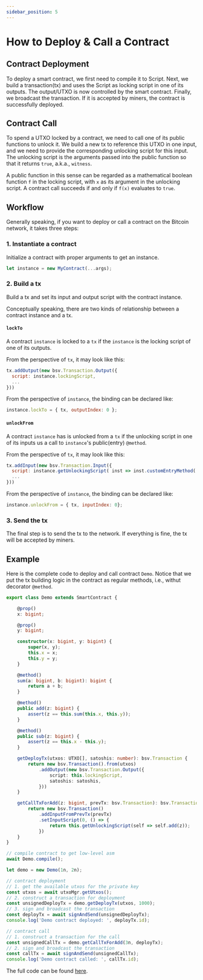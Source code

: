 ```yaml
---
sidebar_position: 5
---
```


# How to Deploy & Call a Contract

## Contract Deployment

To deploy a smart contract, we first need to compile it to Script. Next, we build a transaction(tx) and uses the Script as locking script in one of its outputs. The output/UTXO is now controlled by the smart contract. Finally, we broadcast the transaction. If it is accepted by miners, the contract is successfully deployed.

## Contract Call

To spend a UTXO locked by a contract, we need to call one of its public functions to unlock it. We build a new tx to reference this UTXO in one input, and we need to provide the corresponding unlocking script for this input. The unlocking script is the arguments passed into the public function so that it returns `true`, a.k.a., `witness`.

A public function in this sense can be regarded as a mathematical boolean function `f` in the locking script, with `x` as its argument in the unlocking script. A contract call succeeds if and only if `f(x)` evaluates to `true`.

## Workflow

Generally speaking, if you want to deploy or call a contract on the Bitcoin network, it takes three steps:

### 1. Instantiate a contract

Initialize a contract with proper arguments to get an instance.

```ts
let instance = new MyContract(...args);
```

### 2. Build a tx

Build a tx and set its input and output script with the contract instance.

Conceptually speaking, there are two kinds of relationship between a contract instance and a tx.

#### `lockTo`

A contract `instance` is locked to a `tx` if the `instance` is the locking script of one of its outputs.

From the perspective of `tx`, it may look like this:

```js
tx.addOutput(new bsv.Transaction.Output({
  script: instance.lockingScript,
  ...
}))
```

From the perspective of `instance`, the binding can be declared like:

```js
instance.lockTo = { tx, outputIndex: 0 };
```

#### `unlockFrom`

A contract `instance` has is unlocked from a `tx` if the unlocking script in one of its inputs us a call to `instance`'s public(entry) `@method`.

From the perspective of `tx`, it may look like this:

```js
tx.addInput(new bsv.Transaction.Input({
  script: instance.getUnlockingScript( inst => inst.customEntryMethod(...args) )
  ...
}))
```

From the perspective of `instance`, the binding can be declared like:

```js
instance.unlockFrom = { tx, inputIndex: 0};
```

### 3. Send the tx

The final step is to send the tx to the network. If everything is fine, the tx will be accepted by miners.

## Example

Here is the complete code to deploy and call contract `Demo`. Notice that we put the tx building logic in the contract as regular methods, i.e., withut decorator `@method`.

```ts
export class Demo extends SmartContract {

    @prop()
    x: bigint;

    @prop()
    y: bigint;

    constructor(x: bigint, y: bigint) {
        super(x, y);
        this.x = x;
        this.y = y;
    }

    @method()
    sum(a: bigint, b: bigint): bigint {
        return a + b;
    }

    @method()
    public add(z: bigint) {
        assert(z == this.sum(this.x, this.y));
    }

    @method()
    public sub(z: bigint) {
        assert(z == this.x - this.y);
    }

    getDeployTx(utxos: UTXO[], satoshis: number): bsv.Transaction {
        return new bsv.Transaction().from(utxos)
            .addOutput(new bsv.Transaction.Output({
                script: this.lockingScript,
                satoshis: satoshis,
            }))
    }

    getCallTxForAdd(z: bigint, prevTx: bsv.Transaction): bsv.Transaction {
        return new bsv.Transaction()
            .addInputFromPrevTx(prevTx)
            .setInputScript(0, () => {
                return this.getUnlockingScript(self => self.add(z));
            })
    }
}

// compile contract to get low-level asm
await Demo.compile();

let demo = new Demo(1n, 2n);

// contract deployment
// 1. get the available utxos for the private key
const utxos = await utxoMgr.getUtxos();
// 2. construct a transaction for deployment
const unsignedDeployTx = demo.getDeployTx(utxos, 1000);
// 3. sign and broadcast the transaction
const deployTx = await signAndSend(unsignedDeployTx);
console.log('Demo contract deployed: ', deployTx.id);

// contract call
// 1. construct a transaction for the call
const unsignedCallTx = demo.getCallTxForAdd(3n, deployTx);
// 2. sign and broadcast the transaction
const callTx = await signAndSend(unsignedCallTx);
console.log('Demo contract called: ', callTx.id);

```

The full code can be found [here](https://github.com/sCrypt-Inc/scryptTS-examples/blob/master/tests/testnet/demo.ts).
